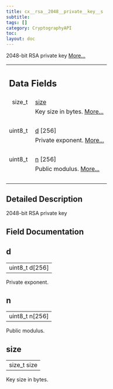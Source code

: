 ```yaml
---
title: cx__rsa__2048__private__key__s
subtitle:
tags: []
category: CryptographyAPI
toc:
layout: doc
---
```



<p>2048-bit RSA private key  
 <a href="../cx__rsa__2048__private__key__s#details">More...</a></p>
<table class="memberdecls">
<tr class="heading"><td colspan="2"><h2 class="groupheader"><a name="pub-attribs"></a>
Data Fields</h2></td></tr>
<tr class="memitem:a854352f53b148adc24983a58a1866d66"><td class="memItemLeft" align="right" valign="top">size_t&#160;</td><td class="memItemRight" valign="bottom"><a class="el" href="../cx__rsa__2048__private__key__s#a854352f53b148adc24983a58a1866d66">size</a></td></tr>
<tr class="memdesc:a854352f53b148adc24983a58a1866d66"><td class="mdescLeft">&#160;</td><td class="mdescRight">Key size in bytes.  <a href="#a854352f53b148adc24983a58a1866d66">More...</a><br /></td></tr>
<tr class="separator:a854352f53b148adc24983a58a1866d66"><td class="memSeparator" colspan="2">&#160;</td></tr>
<tr class="memitem:a4af4077ae9329523b0654c5229c3c0d0"><td class="memItemLeft" align="right" valign="top">uint8_t&#160;</td><td class="memItemRight" valign="bottom"><a class="el" href="../cx__rsa__2048__private__key__s#a4af4077ae9329523b0654c5229c3c0d0">d</a> [256]</td></tr>
<tr class="memdesc:a4af4077ae9329523b0654c5229c3c0d0"><td class="mdescLeft">&#160;</td><td class="mdescRight">Private exponent.  <a href="#a4af4077ae9329523b0654c5229c3c0d0">More...</a><br /></td></tr>
<tr class="separator:a4af4077ae9329523b0654c5229c3c0d0"><td class="memSeparator" colspan="2">&#160;</td></tr>
<tr class="memitem:aa7edb1a6b1126d049f1cc9000b187a07"><td class="memItemLeft" align="right" valign="top">uint8_t&#160;</td><td class="memItemRight" valign="bottom"><a class="el" href="../cx__rsa__2048__private__key__s#aa7edb1a6b1126d049f1cc9000b187a07">n</a> [256]</td></tr>
<tr class="memdesc:aa7edb1a6b1126d049f1cc9000b187a07"><td class="mdescLeft">&#160;</td><td class="mdescRight">Public modulus.  <a href="#aa7edb1a6b1126d049f1cc9000b187a07">More...</a><br /></td></tr>
<tr class="separator:aa7edb1a6b1126d049f1cc9000b187a07"><td class="memSeparator" colspan="2">&#160;</td></tr>
</table>
<a name="details" id="details"></a>

## Detailed Description

<div class="textblock"><p>2048-bit RSA private key </p>
</div><h2 class="groupheader">Field Documentation</h2>
<a id="a4af4077ae9329523b0654c5229c3c0d0"></a>
<h2 class="memtitle">d</h2>

<div class="memitem">
<div class="memproto">
      <table class="memname">
        <tr>
          <td class="memname">uint8_t d[256]</td>
        </tr>
      </table>
</div><div class="memdoc">

<p>Private exponent. </p>

</div>
</div>
<a id="aa7edb1a6b1126d049f1cc9000b187a07"></a>
<h2 class="memtitle">n</h2>

<div class="memitem">
<div class="memproto">
      <table class="memname">
        <tr>
          <td class="memname">uint8_t n[256]</td>
        </tr>
      </table>
</div><div class="memdoc">

<p>Public modulus. </p>

</div>
</div>
<a id="a854352f53b148adc24983a58a1866d66"></a>
<h2 class="memtitle">size</h2>

<div class="memitem">
<div class="memproto">
      <table class="memname">
        <tr>
          <td class="memname">size_t size</td>
        </tr>
      </table>
</div><div class="memdoc">

<p>Key size in bytes. </p>

</div>
</div>
